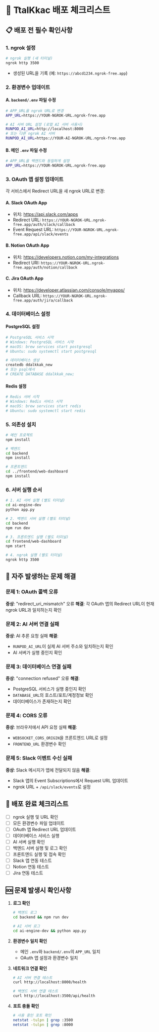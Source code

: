 # 🚀 TtalKkac 배포 체크리스트

## 📋 배포 전 필수 확인사항

### 1. **ngrok 설정**
```bash
# ngrok 실행 (새 터미널)
ngrok http 3500
```
- 생성된 URL을 기록 (예: `https://abcd1234.ngrok-free.app`)

### 2. **환경변수 업데이트**

#### A. `backend/.env` 파일 수정
```bash
# APP_URL을 ngrok URL로 변경
APP_URL=https://YOUR-NGROK-URL.ngrok-free.app

# AI 서버 URL 설정 (로컬 AI 서버 사용시)
RUNPOD_AI_URL=http://localhost:8000
# 또는 다른 ngrok AI 서버
RUNPOD_AI_URL=https://YOUR-AI-NGROK-URL.ngrok-free.app
```

#### B. 메인 `.env` 파일 수정
```bash
# APP_URL을 백엔드와 동일하게 설정
APP_URL=https://YOUR-NGROK-URL.ngrok-free.app
```

### 3. **OAuth 앱 설정 업데이트**

각 서비스에서 Redirect URL을 새 ngrok URL로 변경:

#### A. Slack OAuth App
- 위치: https://api.slack.com/apps
- Redirect URL: `https://YOUR-NGROK-URL.ngrok-free.app/auth/slack/callback`
- Event Request URL: `https://YOUR-NGROK-URL.ngrok-free.app/api/slack/events`

#### B. Notion OAuth App  
- 위치: https://developers.notion.com/my-integrations
- Redirect URI: `https://YOUR-NGROK-URL.ngrok-free.app/auth/notion/callback`

#### C. Jira OAuth App
- 위치: https://developer.atlassian.com/console/myapps/
- Callback URL: `https://YOUR-NGROK-URL.ngrok-free.app/auth/jira/callback`

### 4. **데이터베이스 설정**

#### PostgreSQL 설정
```bash
# PostgreSQL 서비스 시작
# Windows: PostgreSQL 서비스 시작
# macOS: brew services start postgresql
# Ubuntu: sudo systemctl start postgresql

# 데이터베이스 생성
createdb ddalkkak_new
# 또는 psql에서
# CREATE DATABASE ddalkkak_new;
```

#### Redis 설정
```bash
# Redis 서버 시작
# Windows: Redis 서비스 시작
# macOS: brew services start redis
# Ubuntu: sudo systemctl start redis
```

### 5. **의존성 설치**

```bash
# 메인 프로젝트
npm install

# 백엔드
cd backend
npm install

# 프론트엔드
cd ../frontend/web-dashboard
npm install
```

### 6. **서버 실행 순서**

```bash
# 1. AI 서버 실행 (별도 터미널)
cd ai-engine-dev
python app.py

# 2. 백엔드 서버 실행 (별도 터미널)  
cd backend
npm run dev

# 3. 프론트엔드 실행 (별도 터미널)
cd frontend/web-dashboard
npm start

# 4. ngrok 실행 (별도 터미널)
ngrok http 3500
```

## 🔧 자주 발생하는 문제 해결

### 문제 1: OAuth 콜백 오류
**증상**: "redirect_uri_mismatch" 오류
**해결**: 각 OAuth 앱의 Redirect URL이 현재 ngrok URL과 일치하는지 확인

### 문제 2: AI 서버 연결 실패
**증상**: AI 추론 요청 실패
**해결**: 
- `RUNPOD_AI_URL`이 실제 AI 서버 주소와 일치하는지 확인
- AI 서버가 실행 중인지 확인

### 문제 3: 데이터베이스 연결 실패
**증상**: "connection refused" 오류
**해결**:
- PostgreSQL 서비스가 실행 중인지 확인
- `DATABASE_URL`의 호스트/포트/계정정보 확인
- 데이터베이스가 존재하는지 확인

### 문제 4: CORS 오류
**증상**: 브라우저에서 API 요청 실패
**해결**:
- `WEBSOCKET_CORS_ORIGIN`을 프론트엔드 URL로 설정
- `FRONTEND_URL` 환경변수 확인

### 문제 5: Slack 이벤트 수신 실패
**증상**: Slack 메시지가 앱에 전달되지 않음
**해결**:
- Slack 앱의 Event Subscriptions에서 Request URL 업데이트
- ngrok URL + `/api/slack/events`로 설정

## 📝 배포 완료 체크리스트

- [ ] ngrok 실행 및 URL 확인
- [ ] 모든 환경변수 파일 업데이트
- [ ] OAuth 앱 Redirect URL 업데이트
- [ ] 데이터베이스 서비스 실행
- [ ] AI 서버 실행 확인
- [ ] 백엔드 서버 실행 및 로그 확인
- [ ] 프론트엔드 실행 및 접속 확인
- [ ] Slack 앱 연동 테스트
- [ ] Notion 연동 테스트
- [ ] Jira 연동 테스트

## 🆘 문제 발생시 확인사항

1. **로그 확인**
   ```bash
   # 백엔드 로그
   cd backend && npm run dev
   
   # AI 서버 로그
   cd ai-engine-dev && python app.py
   ```

2. **환경변수 일치 확인**
   - 메인 `.env`와 `backend/.env`의 `APP_URL` 일치
   - OAuth 앱 설정과 환경변수 일치

3. **네트워크 연결 확인**
   ```bash
   # AI 서버 연결 테스트
   curl http://localhost:8000/health
   
   # 백엔드 서버 연결 테스트  
   curl http://localhost:3500/api/health
   ```

4. **포트 충돌 확인**
   ```bash
   # 사용 중인 포트 확인
   netstat -tulpn | grep :3500
   netstat -tulpn | grep :8000
   ```